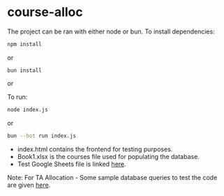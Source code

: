 # course-alloc

The project can be ran with either node or bun.
To install dependencies:

```bash
npm install
```

or

```
bun install
```

or

To run:

```bash
node index.js
```

or

```bash
bun --hot run index.js
```

- index.html contains the frontend for testing purposes.
- Book1.xlsx is the courses file used for populating the database.
- Test Google Sheets file is linked [here](https://docs.google.com/spreadsheets/d/1IUBE1QjigsLsrYMe9AzpWDGA7OmMqvoSk5Djh5A88V4).


Note: For TA Allocation - Some sample database queries to test the code are given [here](https://docs.google.com/document/d/1KIJni6BsiMig73hYlY6vy6IFXINASPzUHB1Mtos4wLs/edit).
